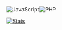 <div align="center">
  <div style="display: flex; align-items: flex-start;">
<img alt="JavaScript" src="https://img.shields.io/badge/javascript-%23323330.svg?style=for-the-badge&logo=javascript&logoColor=%23F7DF1E"/>
<img alt="PHP" src="https://img.shields.io/badge/php-%23777BB4.svg?style=for-the-badge&logo=php&logoColor=white"/>
  </div>
</div>



[![Stats](https://github-contribution-stats.vercel.app/api/?username=Szegerege12)](https://github.com/LordDashMe/github-contribution-stats/)
